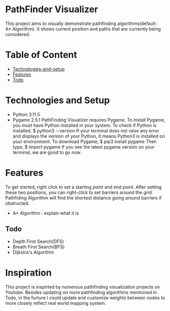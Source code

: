 
# PathFinder Visualizer
This project aims to visually demonstrate pathfinding algorithms(default : A* Algorithm). It shows current position and paths that are currently being considered.

# Table of Content
* [Technologies-and-setup](#Technologies-and-setup)
* [Features](#Features)
* [Todo](#Todo)

# Technologies and Setup
* Python 3.11.5
* Pygame 2.5.1
PathFinding Visualizer requires Pygame. To install Pygame, you must have Python installed in your system. To check if Python is installed, 
$ python3 --version
If your terminal does not raise any error and displays the version of your Python, it means Python3 is installed on your environment.
To download Pygame,
$ pip3 install pygame
Then type,
$ import pygame
If you see the latest pygame version on your terminal, we are good to go now.

# Features
To get started, right click to set a starting point and end point. After setting these two positions, you can right-click to set barriers around the grid. Pathfiding Algorithm will find the shortest distance going around barriers if obstructed.
* A* Algorithm : explain what it is


## Todo 
* Depth First Search(DFS)
* Breath First Search(BFS)
* Dijkstra's Algorithm

# Inspiration
This project is inspirted by numerous pathfinding visualization projects on Youtube. Besides updating on more pathfinding algorithms mentioned in Todo, in the furture I could update and customize weights between nodes to more closely reflect real world mapping system. 

